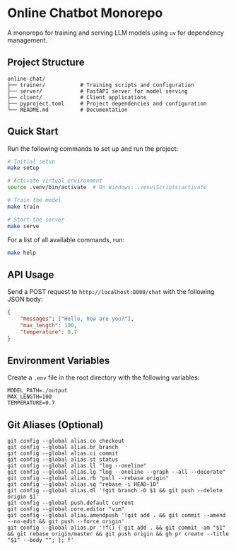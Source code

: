 # Online Chatbot Monorepo

A monorepo for training and serving LLM models using `uv` for dependency management.

## Project Structure

```
online-chat/
├── trainer/           # Training scripts and configuration
├── server/            # FastAPI server for model serving
├── client/            # Client applications
├── pyproject.toml     # Project dependencies and configuration
└── README.md          # Documentation
```

## Quick Start

Run the following commands to set up and run the project:

```bash
# Initial setup
make setup

# Activate virtual environment
source .venv/bin/activate  # On Windows: .venv\Scripts\activate

# Train the model
make train

# Start the server
make serve
```

For a list of all available commands, run:
```bash
make help
```

## API Usage

Send a POST request to `http://localhost:8000/chat` with the following JSON body:

```json
{
    "messages": ["Hello, how are you?"],
    "max_length": 100,
    "temperature": 0.7
}
```

## Environment Variables

Create a `.env` file in the root directory with the following variables:

```
MODEL_PATH=./output
MAX_LENGTH=100
TEMPERATURE=0.7
```

## Git Aliases (Optional)

```shell
git config --global alias.co checkout
git config --global alias.br branch
git config --global alias.ci commit
git config --global alias.st status
git config --global alias.ll "log --oneline"
git config --global alias.lg "log --oneline --graph --all --decorate"
git config --global alias.rb "pull --rebase origin"
git config --global alias.sq "rebase -i HEAD~10"
git config --global alias.dl '!git branch -D $1 && git push --delete origin $1'
git config --global push.default current
git config --global core.editor "vim"
git config --global alias.amendpush '!git add . && git commit --amend --no-edit && git push --force origin'
git config --global alias.pr '!f() { git add . && git commit -am "$1" && git rebase origin/master && git push origin && gh pr create --title "$1" --body ""; }; f'
```